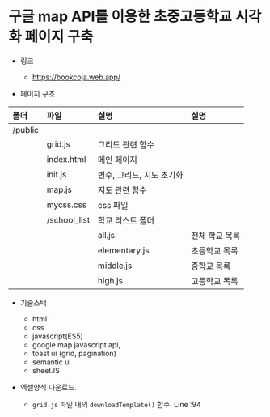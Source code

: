 # 구글 map API를 이용한 초중고등학교 시각화 페이지 구축

- 링크 
    - https://bookcoja.web.app/
    
- 페이지 구조

| 폴더 | 파일 | 설명 | 설명 |
|:--------|:--------|:--------|:--------|
|/public  |  |  | |
|  | grid.js | 그리드 관련 함수 | |
|  | index.html | 메인 페이지 | |
|  | init.js | 변수, 그리드, 지도 초기화| |
|  | map.js | 지도 관련 함수 | |
|  | mycss.css | css 파일 | |
|  | /school_list | 학교 리스트 폴더 | |
|  |  | all.js | 전체 학교 목록|
|  |  | elementary.js | 초등학교 목록|
|  |  | middle.js | 중학교 목록|
|  |  | high.js | 고등학교 목록|


- 기술스택
    - html
    - css
    - javascript(ES5) 
    - google map javascript api, 
    - toast ui (grid, pagination)
    - semantic ui 
    - sheetJS

- 엑셀양식 다운로드. 
    - `grid.js` 파일 내의 `downloadTemplate()` 함수. Line :94
